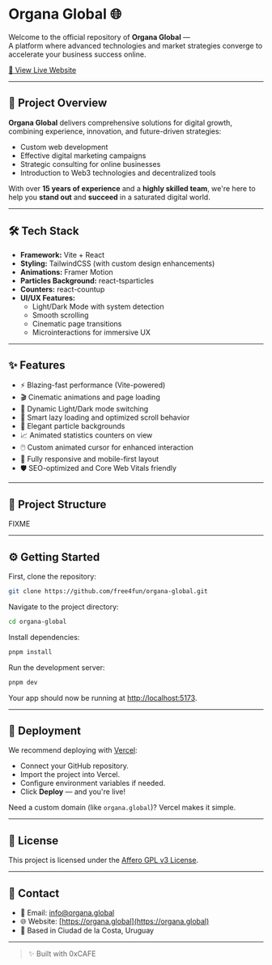 # Organa Global 🌐

Welcome to the official repository of **Organa Global** —  
A platform where advanced technologies and market strategies converge to accelerate your business success online.

[🔗 View Live Website](https://organa-global.vercel.app)

---

## 🚀 Project Overview

**Organa Global** delivers comprehensive solutions for digital growth, combining experience, innovation, and future-driven strategies:

- Custom web development
- Effective digital marketing campaigns
- Strategic consulting for online businesses
- Introduction to Web3 technologies and decentralized tools

With over **15 years of experience** and a **highly skilled team**, we're here to help you **stand out** and **succeed** in a saturated digital world.

---

## 🛠️ Tech Stack

- **Framework:** Vite + React
- **Styling:** TailwindCSS (with custom design enhancements)
- **Animations:** Framer Motion
- **Particles Background:** react-tsparticles
- **Counters:** react-countup
- **UI/UX Features:**  
  - Light/Dark Mode with system detection  
  - Smooth scrolling  
  - Cinematic page transitions  
  - Microinteractions for immersive UX

---

## ✨ Features

- ⚡ Blazing-fast performance (Vite-powered)
- 🎬 Cinematic animations and page loading
- 🌙 Dynamic Light/Dark mode switching
- 🧠 Smart lazy loading and optimized scroll behavior
- 🎨 Elegant particle backgrounds
- 📈 Animated statistics counters on view
- 🖱️ Custom animated cursor for enhanced interaction
- 📱 Fully responsive and mobile-first layout
- 🛡️ SEO-optimized and Core Web Vitals friendly

---

## 📁 Project Structure

FIXME

---

## ⚙️ Getting Started

First, clone the repository:

```bash
git clone https://github.com/free4fun/organa-global.git
````

Navigate to the project directory:

```bash
cd organa-global
```

Install dependencies:

```bash
pnpm install
```

Run the development server:

```bash
pnpm dev
```

Your app should now be running at [http://localhost:5173](http://localhost:5173).

---

## 🚀 Deployment

We recommend deploying with [Vercel](https://vercel.com/):

- Connect your GitHub repository.
- Import the project into Vercel.
- Configure environment variables if needed.
- Click **Deploy** — and you're live!

Need a custom domain (like `organa.global`)? Vercel makes it simple.

---

## 📜 License

This project is licensed under the [Affero GPL v3 License](LICENSE).

---

## 🤝 Contact

- 📧 Email: [info@organa.global](mailto:info@organa.global)
- 🌐 Website: [https://organa.global](https://organa.global)
- 📍 Based in Ciudad de la Costa, Uruguay

---

> ✨ Built with 0xCAFE
